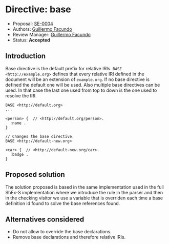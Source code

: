 # Directive: base

* Proposal: [SE-0004](0004-base-directive.md)
* Authors: [Guillermo Facundo](https://github.com/thewilly)
* Review Manager: [Guillermo Facundo](https://github.com/thewilly)
* Status: **Accepted**

## Introduction

Base directive is the default prefix for relative IRIs. `BASE <http://example.org>` defines that every relative IRI defined in the document will be an extension of `example.org`. If no base directive is defined the default one will be used. Also multiple base directives can be used. In that case the last one used from top to down is the one used to resolve the IRI.

```shex-lite
BASE <http://default.org>
...

<person> {  // <http://default.org/person>.
  :name .
}

// Changes the base directive.
BASE <http://default-new.org>

<car> {  // <http://default-new.org/car>.
  :badge .
}

```

## Proposed solution

The solution proposed is based in the same implementation used in the full ShEx-S implementation where we introduce the rule in the parser and then in the checking visitor we use a variable that is overriden each time a base definition id found to solve the base references found.

## Alternatives considered

* Do not allow to override the base declarations.
* Remove base declarations and therefore relative IRIs.
